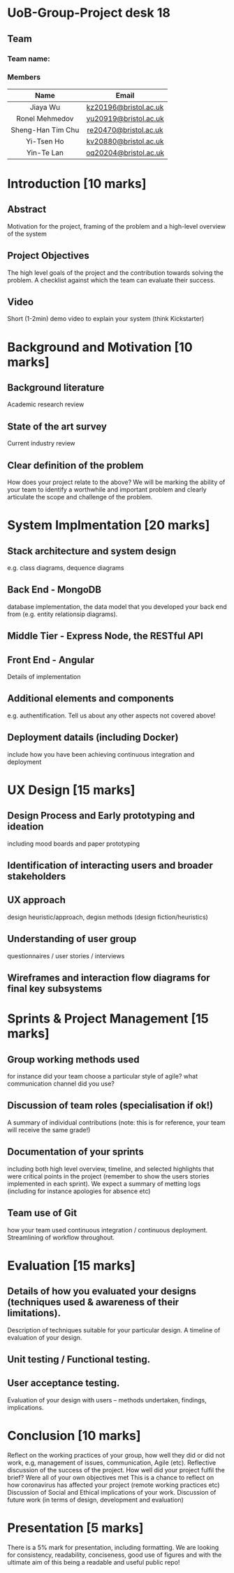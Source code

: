 # UoB-Group-Project desk 18
## Team
### Team name: 
### Members
| Name             | Email                   |
|:----------------:|:-----------------------:|
| Jiaya Wu         | <kz20196@bristol.ac.uk> |
| Ronel Mehmedov   | <yu20919@bristol.ac.uk> |
| Sheng-Han Tim Chu| <re20470@bristol.ac.uk> |
| Yi-Tsen Ho       | <kv20880@bristol.ac.uk> |
| Yin-Te Lan       | <oq20204@bristol.ac.uk> |

# Introduction [10 marks]
## Abstract
Motivation for the project, framing of the problem and a high-level overview of the system
## Project Objectives
The high level goals of the project and the contribution towards solving the problem. A checklist against which the team can evaluate their success.
## Video
Short (1-2min) demo video to explain your system (think Kickstarter)
# Background and Motivation [10 marks]
## Background literature
Academic research review
## State of the art survey
Current industry review
## Clear definition of the problem
How does your project relate to the above? We will be marking the ability of your team to identify a worthwhile and important problem and clearly articulate the scope and challenge of the problem.
# System Implmentation [20 marks]
## Stack architecture and system design
e.g. class diagrams, dequence diagrams
## Back End - MongoDB
database implementation, the data model that you developed your back end from (e.g. entity relationsip diagrams).
## Middle Tier - Express Node, the RESTful API
## Front End - Angular
Details of implementation
## Additional elements and components
e.g. authentification. Tell us about any other aspects not covered above!
## Deployment datails (including Docker)
include how you have been achieving continuous integration and deployment
# UX Design [15 marks]
## Design Process and Early prototyping and ideation
including mood boards and paper prototyping
## Identification of interacting users and broader stakeholders
## UX approach
design heuristic/approach, degisn methods (design fiction/heuristics)
## Understanding of user group
questionnaires / user stories / interviews
## Wireframes and interaction flow diagrams for final key subsystems
# Sprints & Project Management [15 marks]
## Group working methods used
for instance did your team choose a particular style of agile? what communication channel did you use?
## Discussion of team roles (specialisation if ok!)
A summary of individual contributions (note: this is for reference, your team will receive the same grade!)
## Documentation of your sprints
including both high level overview, timeline, and selected highlights that were critical points in the project (remember to show the users stories implemented in each sprint). We expect a summary of metting logs (including for instance apologies for absence etc)
## Team use of Git
how your team used continuous integration / continuous deployment. Streamlining of workflow throughout.
# Evaluation [15 marks]
## Details of how you evaluated your designs (techniques used & awareness of their limitations). 
Description of techniques suitable for your particular design. A timeline of evaluation of your design.
## Unit testing / Functional testing.
## User acceptance testing. 
Evaluation of your design with users – methods undertaken, findings, implications.

# Conclusion [10 marks]
Reflect on the working practices of your group, how well they did or did not work, e.g, management of issues, communication, Agile (etc).
Reflective discussion of the success of the project. How well did your project fulfil the brief? Were all of your own objectives met
This is a chance to reflect on how coronavirus has affected your project (remote working practices etc)
Discussion of Social and Ethical implications of your work.
Discussion of future work (in terms of design, development and evaluation)

# Presentation [5 marks]
There is a 5% mark for presentation, including formatting. We are looking for consistency, readability, conciseness, good use of figures and with the ultimate aim of this being a readable and useful public repo! 
